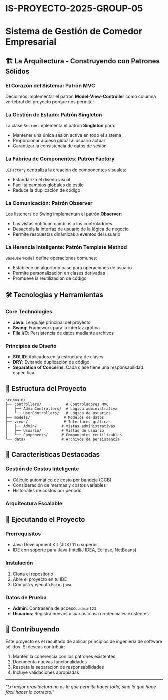 # IS-PROYECTO-2025-GROUP-05

# Sistema de Gestión de Comedor Empresarial

## 🏗️ La Arquitectura - Construyendo con Patrones Sólidos

### El Corazón del Sistema: Patrón MVC
Decidimos implementar el patrón **Model-View-Controller** como columna vertebral del proyecto porque nos permite:

### La Gestión de Estado: Patrón Singleton
La clase `Sesion` implementa el patrón **Singleton** para:
- Mantener una única sesión activa en todo el sistema
- Proporcionar acceso global al usuario actual
- Garantizar la consistencia de datos de sesión

### La Fábrica de Componentes: Patrón Factory
`UIFactory` centraliza la creación de componentes visuales:
- Estandariza el diseño visual
- Facilita cambios globales de estilo
- Reduce la duplicación de código

### La Comunicación: Patrón Observer
Los listeners de Swing implementan el patrón **Observer**:
- Las vistas notifican cambios a los controladores
- Desacopla la interfaz de usuario de la lógica de negocio
- Permite respuestas dinámicas a eventos del usuario

### La Herencia Inteligente: Patrón Template Method
`BaseUserModel` define operaciones comunes:
- Establece un algoritmo base para operaciones de usuario
- Permite personalización en clases derivadas
- Promueve la reutilización de código

## 🛠️ Tecnologías y Herramientas

### Core Technologies
- **Java**: Lenguaje principal del proyecto
- **Swing**: Framework para la interfaz gráfica
- **File I/O**: Persistencia de datos mediante archivos

### Principios de Diseño
- **SOLID**: Aplicados en la estructura de clases
- **DRY**: Evitando duplicación de código
- **Separation of Concerns**: Cada clase tiene una responsabilidad específica

## 📁 Estructura del Proyecto

```
src/main/
├── controllers/           # Controladores MVC
│   ├── AdminControllers/  # Lógica administrativa
│   └── UserControllers/   # Lógica de usuarios
├── models/               # Modelos de datos
├── views/                # Interfaces gráficas
│   ├── Admin/           # Vistas administrativas
│   ├── Usuario/         # Vistas de usuario
│   └── Components/      # Componentes reutilizables
└── data/                # Archivos de persistencia
```

## 🎯 Características Destacadas

### Gestión de Costos Inteligente
- Cálculo automático de costo por bandeja (CCB)
- Consideración de mermas y costos variables
- Historiales de costos por período

### Arquitectura Escalable

## 🚀 Ejecutando el Proyecto

### Prerrequisitos
- Java Development Kit (JDK) 11 o superior
- IDE con soporte para Java (IntelliJ IDEA, Eclipse, NetBeans)

### Instalación
1. Clona el repositorio
2. Abre el proyecto en tu IDE
3. Compila y ejecuta `Main.java`

### Datos de Prueba
- **Admin**: Contraseña de acceso: `admin123`
- **Usuarios**: Registra nuevos usuarios o usa credenciales existentes

## 🤝 Contribuyendo

Este proyecto es el resultado de aplicar principios de ingeniería de software sólidos. Si deseas contribuir:

1. Mantén la coherencia con los patrones existentes
2. Documenta nuevas funcionalidades
3. Respeta la separación de responsabilidades
4. Incluye validaciones apropiadas


---

*"La mejor arquitectura no es la que permite hacer todo, sino la que hace fácil hacer lo correcto."*
